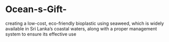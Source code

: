 # Ocean-s-Gift-
 creating a low-cost, eco-friendly bioplastic using seaweed, which is widely available in Sri Lanka’s coastal waters, along with a proper management system to ensure its effective use
